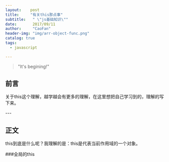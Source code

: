 ```yaml
---
layout:    post
title:     "有关this那点事"
subtitle:   " \"js基础知识\""
date:       2017/09/11
author:     "CaoFan"
header-img: "img/arr-object-func.png"
catalog: true
tags:
  - javascript

---
```


>"It's begining!" 

## 前言
关于this这个理解，越学越会有更多的理解，在这里想把自己学习到的，理解的写下来。

<p id="build"></p>
---

## 正文

this到底是什么呢？我理解的是：this是代表当前作用域的一个对象。

###全局的this
